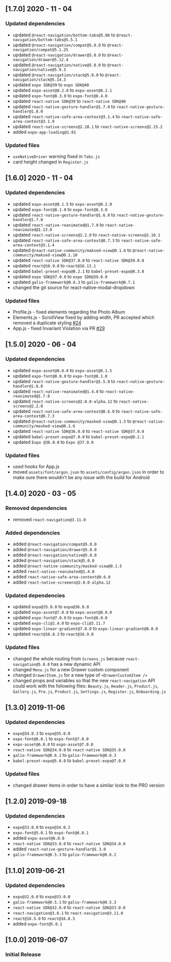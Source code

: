 ## [1.7.0] 2020 - 11 - 04
### Updated dependencies
- updated `@react-navigation/bottom-tabs@5.06` to `@react-navigation/bottom-tabs@5.5.1`
- updated `@react-navigation/compat@5.0.0` to `@react-navigation/compat@5.1.25`
- updated `@react-navigation/drawer@5.0.0` to `@react-navigation/drawer@5.12.4`
- updated `@react-navigation/native@5.0.0` to `@react-navigation/native@5.9.3`
- updated `@react-navigation/stack@5.0.0` to `@react-navigation/stack@5.14.3`
- updated `expo SDK@39` to `expo SDK@40`
- updated `expo-asset@8.2.0` to `expo-asset@8.2.1`
- updated `expo-font@8.3.0` to `expo-font@8.4.0`
- updated `react-native SDK@39` to `react-native SDK@40`
- updated `react-native-gesture-handler@1.7.0` to `react-native-gesture-handler@1.8.0`
- updated `react-native-safe-area-context@3.1.4` to `react-native-safe-area-context@3.1.9`
- updated `react-native-screens@2.10.1` to `react-native-screens@2.15.2`
- added `expo-app-loading@1.01`

### Updated files
- `useNativeDriver` warning fixed in `Tabs.js`
- card height changed in `Register.js`


## [1.6.0] 2020 - 11 - 04
### Updated dependencies
- updated `expo-asset@8.1.5` to `expo-asset@8.2.0`
- updated `expo-font@8.1.0` to `expo-font@8.3.0`
- updated `react-native-gesture-handler@1.6.0` to `react-native-gesture-handler@1.7.0`
- updated `react-native-reanimated@1.7.0` to `react-native-reanimated@1.13.0`
- updated `react-native-screens@2.2.0` to `react-native-screens@2.10.1`
- updated `react-native-safe-area-context@0.7.3` to `react-native-safe-area-context@3.1.4`
- updated `@react-native-community/maksed-view@0.1.6` to `@react-native-community/maksed-view@0.1.10`
- updated `react-native SDK@37.0.0` to `react-native SDK@39.0.0`
- updated `react@16.9.0` to `react@16.13.1`
- updated `babel-preset-expo@8.2.1` to `babel-preset-expo@8.3.0`
- updated `expo SDK@37.0.0` to `expo SDK@39.0.0`
- updated `galio-framework@0.6.3` to `galio-framework@0.7.1`
- changed the git source for react-native-modal-dropdown

### Updated files
- Profile.js - fixed elements regarding the Photo Album
- Elements.js - ScrollView fixed by adding width, PR accepted which removed a duplicate styling [#24](https://github.com/creativetimofficial/argon-react-native/pull/24)
- App.js - fixed Invariant Violation via PR [#29](https://github.com/creativetimofficial/argon-react-native/pull/29)

## [1.5.0] 2020 - 06 - 04
### Updated dependencies
- updated `expo-asset@8.0.0` to `expo-asset@8.1.5`
- updated `expo-font@8.0.0` to `expo-font@8.1.0`
- updated `react-native-gesture-handler@1.5.0` to  `react-native-gesture-handler@1.6.0`
- updated `react-native-reanimated@1.4.0` to `react-native-reanimated@1.7.0`
- updated `react-native-screens@2.0.0-alpha.12` to `react-native-screens@2.2.0`
- updated `react-native-safe-area-context@0.6.0` to `react-native-safe-area-context@0.7.3`
- updated `@react-native-community/masked-view@0.1.5` to `@react-native-community/masked-view@0.1.6`
- updated `react-native SDK@36.0.0` to `react-native SDK@37.0.0`
- updated `babel-preset-expo@7.0.0` to `babel-preset-expo@8.2.1`
- updated `Expo @36.0.0` to `Expo @37.0.0`

### Updated files
- used hooks for App.js
- moved `assets/font/argon.json` to `assets/config/argon.json` in order to make sure there wouldn't be any issue with the build for Android

## [1.4.0] 2020 - 03 - 05
### Removed dependencies
- removed `react-navigation@3.11.0`

### Added dependencies
- added `@react-navigation/compat@5.0.0`
- added `@react-navigation/drawer@5.0.0`
- added `@react-navigation/native@5.0.0`
- added `@react-navigation/stack@5.0.0`
- added `@react-native-community/masked-view@0.1.5`
- added `react-native-reanimated@1.4.0`
- added `react-native-safe-area-context@0.6.0`
- added `react-native-screeens@2.0.0-alpha.12`

### Updated dependencies
- updated `expo@35.0.0` to `expo@36.0.0`
- updated `expo-asset@7.0.0` to `expo-asset@8.0.0`
- updated `expo-font@7.0.0` to `expo-font@8.0.0`
- updated `expo-cli@2.4.0` to `expo-cli@3.11.7`
- updated `expo-linear-gradient@7.0.0` to `expo-linear-gradient@8.0.0`
- updated `react@16.8.3` to `react@16.9.0`

### Updated files
- changed the whole routing from `Screens.js` because `react-navigation@5.0.0` has a new dynamic API
- changed `Menu.js` for a new Drawer custom component
- changed `DrawerItem.js` for a new type of `<DrawerCustomItem />`
- changed props and variables so that the new `react-navigation` API could work with the following files: `Beauty.js`, `Header.js`, `Product.js`, `Gallery.js`, `Pro.js`, `Product.js`, `Settings.js`, `Register.js`, `Onboarding.js`

## [1.3.0] 2019-11-06
### Updated dependencies
- `expo@34.0.3` to `expo@35.0.0`
- `expo-font@6.0.1` to `expo-font@7.0.0`
- `expo-asset@6.0.0` to `expo-asset@7.0.0`
- `react-native SDK@34.0.0` to `react-native SDK@35.0.0`
- `galio-framework@0.6.1` to `galio-framework@0.6.3`
- `babel-preset-expo@5.0.0` to `babel-preset-expo@7.0.0`

### Updated files
- changed drawer items in order to have a similar look to the PRO version

## [1.2.0] 2019-09-18
### Updated dependencies
- `expo@33.0.0` to `expo@34.0.3`
- `expo-font@5.0.1` to `expo-font@6.0.1`
- added `expo-asset@6.0.0`
- `react-native SDK@33.0.0` to `react-native SDK@34.0.0`
- added `react-native-gesture-handler@1.3.0`
- `galio-framework@0.5.3` to `galio-framework@0.6.1`

## [1.1.0] 2019-06-21
### Updated dependencies
- `expo@32.0.0` to `expo@33.0.0`
- `galio-framework@0.5.1` to `galio-framework@0.5.3`
- `react-native SDK@32.0.0` to `react-native SDK@33.0.0`
- `react-navigation@3.8.1` to `react-navigation@3.11.0`
- `react@16.5.0` to `react@16.8.3`
- added `expo-font@5.0.1`


## [1.0.0] 2019-06-07
### Initial Release
